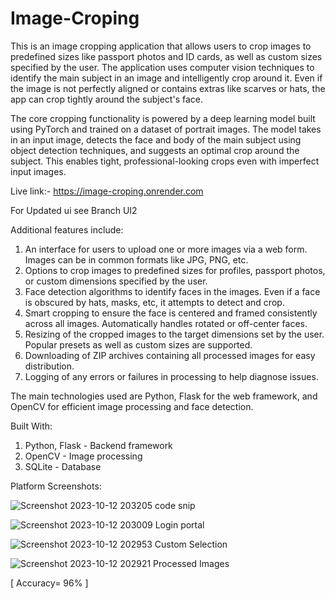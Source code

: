 # Image-Croping
This is an image cropping application that allows users to crop images to predefined sizes like passport photos and ID cards, as well as custom sizes specified by the user. The application uses computer vision techniques to identify the main subject in an image and intelligently crop around it. Even if the image is not perfectly aligned or contains extras like scarves or hats, the app can crop tightly around the subject's face.

The core cropping functionality is powered by a deep learning model built using PyTorch and trained on a dataset of portrait images. The model takes in an input image, detects the face and body of the main subject using object detection techniques, and suggests an optimal crop around the subject. This enables tight, professional-looking crops even with imperfect input images.

Live link:- https://image-croping.onrender.com

For Updated ui see Branch UI2

Additional features include:

1. An interface for users to upload one or more images via a web form. Images can be in common formats like JPG, PNG, etc.  
2. Options to crop images to predefined sizes for profiles, passport photos, or custom dimensions specified by the user.
3. Face detection algorithms to identify faces in the images. Even if a face is obscured by hats, masks, etc, it attempts to detect and crop.
4. Smart cropping to ensure the face is centered and framed consistently across all images. Automatically handles rotated or off-center faces.
5. Resizing of the cropped images to the target dimensions set by the user. Popular presets as well as custom sizes are supported.
6. Downloading of ZIP archives containing all processed images for easy distribution.
7. Logging of any errors or failures in processing to help diagnose issues.

The main technologies used are Python, Flask for the web framework, and OpenCV for efficient image processing and face detection. 

Built With:
1. Python, Flask - Backend framework
2. OpenCV - Image processing
3. SQLite - Database


Platform Screenshots:

![Screenshot 2023-10-12 203205](https://github.com/vaibhav13002/Image-Croping/assets/134428799/d5f11013-fe0d-4bb2-b82e-14b812e107b9)
code snip

![Screenshot 2023-10-12 203009](https://github.com/vaibhav13002/Image-Croping/assets/134428799/a72124e2-0f7f-41fb-ac88-581343eb111a)
Login portal

![Screenshot 2023-10-12 202953](https://github.com/vaibhav13002/Image-Croping/assets/134428799/711c3a8e-c6b7-4d95-9993-7e442ea5e94c)
Custom Selection

![Screenshot 2023-10-12 202921](https://github.com/vaibhav13002/Image-Croping/assets/134428799/d5abc4ed-acc8-4ae7-8e37-5685fe497ee7)
Processed Images

[ Accuracy= 96% ]

